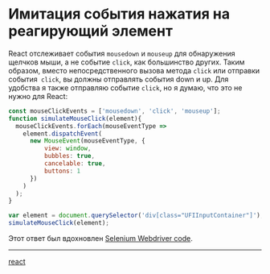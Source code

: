 # Имитация события нажатия на реагирующий элемент

React отслеживает события `mousedown` и `mouseup` для обнаружения щелчков мыши, а не событие `click`, как большинство других. Таким образом, вместо непосредственного вызова метода `click` или отправки события` click`, вы должны отправлять события down и up. Для удобства я также отправляю событие `click`, но я думаю, что это не нужно для React:

```javascript
const mouseClickEvents = ['mousedown', 'click', 'mouseup'];
function simulateMouseClick(element){
  mouseClickEvents.forEach(mouseEventType =>
    element.dispatchEvent(
      new MouseEvent(mouseEventType, {
          view: window,
          bubbles: true,
          cancelable: true,
          buttons: 1
      })
    )
  );
}

var element = document.querySelector('div[class="UFIInputContainer"]');
simulateMouseClick(element);

```

Этот ответ был вдохновлен [Selenium Webdriver code](https://github.com/SeleniumHQ/selenium/blob/master/javascript/atoms/action.js#L286-L288).

**********
[react](/tags/react.md)

